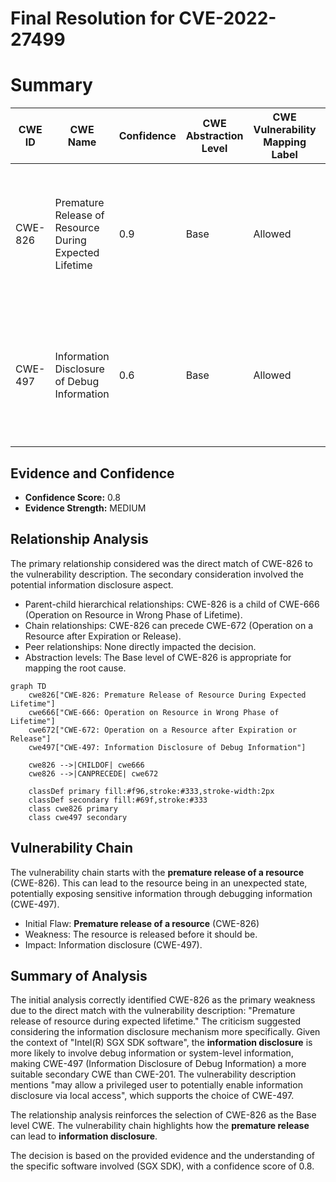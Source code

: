 # Final Resolution for CVE-2022-27499

# Summary
| CWE ID | CWE Name | Confidence | CWE Abstraction Level | CWE Vulnerability Mapping Label | CWE-Vulnerability Mapping Notes |
|---|---|---|---|---|---|
| CWE-826 | Premature Release of Resource During Expected Lifetime | 0.9 | Base | Allowed | Primary CWE: The description explicitly states "premature release of resource during expected lifetime". |
| CWE-497 | Information Disclosure of Debug Information | 0.6 | Base | Allowed | Secondary Candidate: Premature release could potentially lead to sensitive information being leaked. |

## Evidence and Confidence

*   **Confidence Score:** 0.8
*   **Evidence Strength:** MEDIUM

## Relationship Analysis
The primary relationship considered was the direct match of CWE-826 to the vulnerability description. The secondary consideration involved the potential information disclosure aspect.

-   Parent-child hierarchical relationships: CWE-826 is a child of CWE-666 (Operation on Resource in Wrong Phase of Lifetime).
-   Chain relationships: CWE-826 can precede CWE-672 (Operation on a Resource after Expiration or Release).
-   Peer relationships: None directly impacted the decision.
-   Abstraction levels: The Base level of CWE-826 is appropriate for mapping the root cause.

```mermaid
graph TD
    cwe826["CWE-826: Premature Release of Resource During Expected Lifetime"]
    cwe666["CWE-666: Operation on Resource in Wrong Phase of Lifetime"]
    cwe672["CWE-672: Operation on a Resource after Expiration or Release"]
    cwe497["CWE-497: Information Disclosure of Debug Information"]
    
    cwe826 -->|CHILDOF| cwe666
    cwe826 -->|CANPRECEDE| cwe672
    
    classDef primary fill:#f96,stroke:#333,stroke-width:2px
    classDef secondary fill:#69f,stroke:#333
    class cwe826 primary
    class cwe497 secondary
```

## Vulnerability Chain
The vulnerability chain starts with the **premature release of a resource** (CWE-826). This can lead to the resource being in an unexpected state, potentially exposing sensitive information through debugging information (CWE-497).

-   Initial Flaw: **Premature release of a resource** (CWE-826)
-   Weakness: The resource is released before it should be.
-   Impact: Information disclosure (CWE-497).

## Summary of Analysis
The initial analysis correctly identified CWE-826 as the primary weakness due to the direct match with the vulnerability description: "Premature release of resource during expected lifetime." The criticism suggested considering the information disclosure mechanism more specifically. Given the context of "Intel(R) SGX SDK software", the **information disclosure** is more likely to involve debug information or system-level information, making CWE-497 (Information Disclosure of Debug Information) a more suitable secondary CWE than CWE-201. The vulnerability description mentions "may allow a privileged user to potentially enable information disclosure via local access", which supports the choice of CWE-497.

The relationship analysis reinforces the selection of CWE-826 as the Base level CWE. The vulnerability chain highlights how the **premature release** can lead to **information disclosure**.

The decision is based on the provided evidence and the understanding of the specific software involved (SGX SDK), with a confidence score of 0.8.